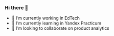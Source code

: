 ### Hi there 👋

- 🔭 I’m currently working in EdTech
- 🌱 I’m currently learning in Yandex Practicum
- 👯 I’m looking to collaborate on product analytics 


